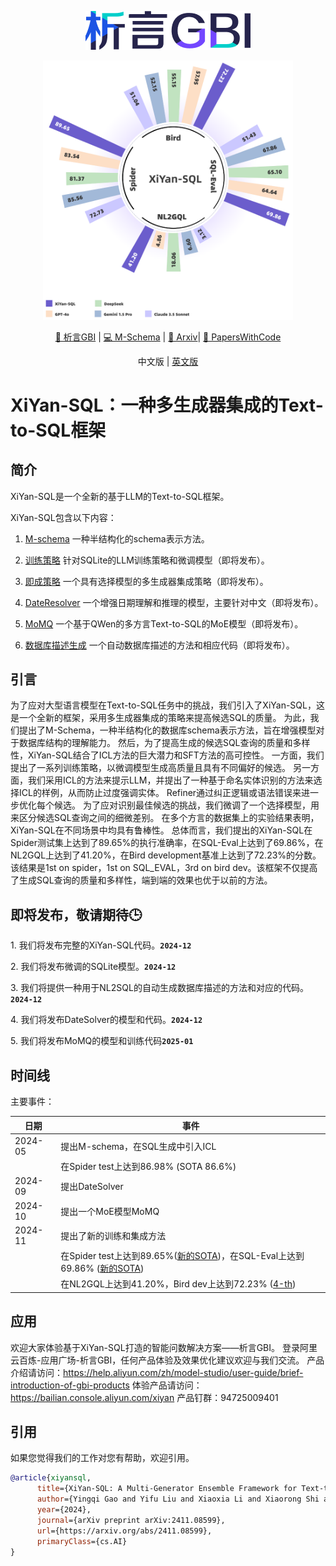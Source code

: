 <p align="center">
  <img src="https://raw.githubusercontent.com/XGenerationLab/XiYan-SQL/main/xiyanGBI.png" alt="image" />
</p>

<p align="center">
  <img src="https://raw.githubusercontent.com/XGenerationLab/XiYan-SQL/main/xiyansql.png" alt="image" width="400"/>
</p>


<div align="center">
  
[🤗 析言GBI](https://bailian.console.aliyun.com/xiyan) | 
[💻 M-Schema](https://github.com/XGenerationLab/M-Schema) | 
[📖 Arxiv](https://arxiv.org/abs/2411.08599)| 
[📄 PapersWithCode](https://paperswithcode.com/paper/xiyan-sql-a-multi-generator-ensemble)

</div>

<div align="center">

中文版 |
[英文版](https://github.com/XGenerationLab/XiYan-SQL/blob/main/README.md)

</div>

# XiYan-SQL：一种多生成器集成的Text-to-SQL框架

## 简介
XiYan-SQL是一个全新的基于LLM的Text-to-SQL框架。

XiYan-SQL包含以下内容：

1. [M-schema](https://github.com/XGenerationLab/M-Schema) 一种半结构化的schema表示方法。

2. [训练策略](https://github.com/XGenerationLab/XiYan-SQLite) 针对SQLite的LLM训练策略和微调模型（即将发布）。

3. [即成策略](https://github.com/XGenerationLab/XiYan-Selection) 一个具有选择模型的多生成器集成策略（即将发布）。

4. [DateResolver](https://github.com/XGenerationLab/XiYan-DateResolver) 一个增强日期理解和推理的模型，主要针对中文（即将发布）。

5. [MoMQ](https://github.com/XGenerationLab/MoMQ) 一个基于QWen的多方言Text-to-SQL的MoE模型（即将发布）。

6. [数据库描述生成](https://github.com/XGenerationLab/XiYan-DBDescGen) 一个自动数据库描述的方法和相应代码（即将发布）。

## 引言
为了应对大型语言模型在Text-to-SQL任务中的挑战，我们引入了XiYan-SQL，这是一个全新的框架，采用多生成器集成的策略来提高候选SQL的质量。
为此，我们提出了M-Schema，一种半结构化的数据库schema表示方法，旨在增强模型对于数据库结构的理解能力。
然后，为了提高生成的候选SQL查询的质量和多样性，XiYan-SQL结合了ICL方法的巨大潜力和SFT方法的高可控性。
一方面，我们提出了一系列训练策略，以微调模型生成高质量且具有不同偏好的候选。
另一方面，我们采用ICL的方法来提示LLM，并提出了一种基于命名实体识别的方法来选择ICL的样例，从而防止过度强调实体。
Refiner通过纠正逻辑或语法错误来进一步优化每个候选。
为了应对识别最佳候选的挑战，我们微调了一个选择模型，用来区分候选SQL查询之间的细微差别。
在多个方言的数据集上的实验结果表明，XiYan-SQL在不同场景中均具有鲁棒性。
总体而言，我们提出的XiYan-SQL在Spider测试集上达到了89.65%的执行准确率，在SQL-Eval上达到了69.86%，在NL2GQL上达到了41.20%，在Bird development基准上达到了72.23%的分数。该结果是1st on spider，1st on SQL_EVAL，3rd on bird dev。该框架不仅提高了生成SQL查询的质量和多样性，端到端的效果也优于以前的方法。

## 即将发布，敬请期待🕒
<p>1. 我们将发布完整的XiYan-SQL代码。<code><strong>2024-12</strong></code></p>

<p>2. 我们将发布微调的SQLite模型。<code><strong>2024-12</strong></code></p>

<p>3. 我们将提供一种用于NL2SQL的自动生成数据库描述的方法和对应的代码。<code><strong>2024-12</strong></code></p>

<p>4. 我们将发布DateSolver的模型和代码。<code><strong>2024-12</strong></code></p>

<p>5. 我们将发布MoMQ的模型和训练代码<code><strong>2025-01</strong></code></p>

## 时间线
主要事件：

| 日期    | 事件   |
|----------|-------------------------------------------------------------------------------------------------------------------------------------------------------------------|
| 2024-05  | 提出M-schema，在SQL生成中引入ICL   |
|          | 在Spider test上达到86.98% (SOTA 86.6%) |
| 2024-09  | 提出DateSolver                      |
| 2024-10  | 提出一个MoE模型MoMQ   |
| 2024-11  | 提出了新的训练和集成方法 |
|          | 在Spider test上达到89.65%([新的SOTA](https://paperswithcode.com/sota/text-to-sql-on-spider))，在SQL-Eval上达到69.86% ([新的SOTA](https://paperswithcode.com/sota/text-to-sql-on-sql-eval-1))                                                                     |
|          | 在NL2GQL上达到41.20%，Bird dev上达到72.23% ([4-th](https://paperswithcode.com/sota/text-to-sql-on-bird-big-bench-for-large-scale))         |

## 应用
欢迎大家体验基于XiYan-SQL打造的智能问数解决方案——析言GBI。
登录阿里云百炼-应用广场-析言GBI，任何产品体验及效果优化建议欢迎与我们交流。
产品介绍请访问：https://help.aliyun.com/zh/model-studio/user-guide/brief-introduction-of-gbi-products
体验产品请访问：https://bailian.console.aliyun.com/xiyan
产品钉群：94725009401

## 引用
如果您觉得我们的工作对您有帮助，欢迎引用。
```bibtex
@article{xiyansql,
      title={XiYan-SQL: A Multi-Generator Ensemble Framework for Text-to-SQL}, 
      author={Yingqi Gao and Yifu Liu and Xiaoxia Li and Xiaorong Shi and Yin Zhu and Yiming Wang and Shiqi Li and Wei Li and Yuntao Hong and Zhiling Luo and Jinyang Gao and Liyu Mou and Yu Li},
      year={2024},
      journal={arXiv preprint arXiv:2411.08599},
      url={https://arxiv.org/abs/2411.08599},
      primaryClass={cs.AI}
}
```
